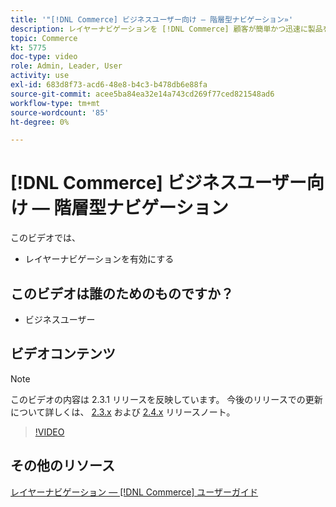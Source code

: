 ```yaml
---
title: '"[!DNL Commerce] ビジネスユーザー向け — 階層型ナビゲーション»'
description: レイヤーナビゲーションを [!DNL Commerce] 顧客が簡単かつ迅速に製品を見つけられるように保存します。
topic: Commerce
kt: 5775
doc-type: video
role: Admin, Leader, User
activity: use
exl-id: 683d8f73-acd6-48e8-b4c3-b478db6e88fa
source-git-commit: acee5ba84ea32e14a743cd269f77ced821548ad6
workflow-type: tm+mt
source-wordcount: '85'
ht-degree: 0%

---
```


# [!DNL Commerce] ビジネスユーザー向け — 階層型ナビゲーション

このビデオでは、

- レイヤーナビゲーションを有効にする

## このビデオは誰のためのものですか？

- ビジネスユーザー

## ビデオコンテンツ

>[!NOTE]
>
>このビデオの内容は 2.3.1 リリースを反映しています。 今後のリリースでの更新について詳しくは、 [ 2.3.x](https://devdocs.magento.com/guides/v2.3/release-notes/bk-release-notes.html) および [2.4.x](https://devdocs.magento.com/guides/v2.4/release-notes/bk-release-notes.html) リリースノート。

>[!VIDEO](https://video.tv.adobe.com/v/36186?quality=12&learn=on)

## その他のリソース

[レイヤーナビゲーション — [!DNL Commerce] ユーザーガイド](https://docs.magento.com/user-guide/catalog/navigation-layered.html)
